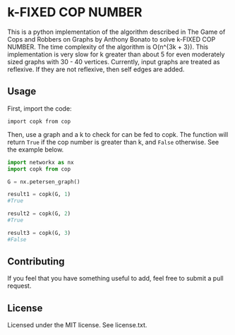 # k-FIXED COP NUMBER
This is a python implementation of the algorithm described in The Game of Cops and Robbers on Graphs by Anthony Bonato to
solve k-FIXED COP NUMBER. The time complexity of the algorithm is O(n^{3k + 3}). This implementation is very slow for k 
greater than about 5 for even moderately sized graphs with 30 - 40 vertices. Currently, input graphs are treated as reflexive.
If they are not reflexive, then self edges are added.

## Usage
First, import the code:
```
import copk from cop
```
Then, use a graph and a k to check for can be fed to copk. The function will return `True` if the cop number is greater
than k, and `False` otherwise. See the example below.

```python
import networkx as nx
import copk from cop

G = nx.petersen_graph()

result1 = copk(G, 1)
#True

result2 = copk(G, 2)
#True

result3 = copk(G, 3)
#False
```
## Contributing
If you feel that you have something useful to add, feel free to submit a pull request.

## License
Licensed under the MIT license. See license.txt.

